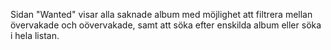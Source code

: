Sidan "Wanted" visar alla saknade album med möjlighet att filtrera mellan övervakade och oövervakade, samt att söka efter enskilda album eller söka i hela listan.